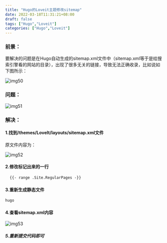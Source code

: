 ```yaml
---
title: "Hugo的Loveit主题修改sitemap"
date: 2022-03-18T11:31:21+08:00
draft: false 
tags: ["Hugo","Loveit"]
categories: ["Hugo","Loveit"]
---
```



### 前景：
要解决的问题是在Hugo自动生成的sitemap.xml文件中（sitemap.xml等于是给搜索引擎看的网站的目录），出现了很多无关的链接，导致无法正确收录，比如说如下图所示：

![img50](/img/img50.png)

### 问题：

![img51](/img/img51.png)

### 解决：

#### 1.找到/themes/LoveIt/layouts/sitemap.xml文件

原文件内容为：

![img52](/img/img52.png)


#### 2.修改标记出来的一行

```html
  {{- range .Site.RegularPages -}}
```

#### 3.重新生成静态文件
```bash
hugo
```

#### 4.查看sitemap.xml内容

![img53](/img/img53.png)


##### 5.重新提交代码即可